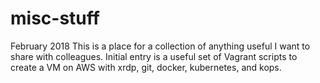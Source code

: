 # misc-stuff

February 2018
This is a place for a collection of anything useful I want to share with colleagues.
Initial entry is a useful set of Vagrant scripts to create a VM on AWS with xrdp, git, docker, kubernetes, and kops.

